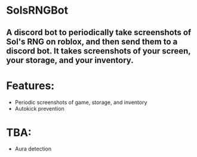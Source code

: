 # SolsRNGBot
## A discord bot to periodically take screenshots of Sol's RNG on roblox, and then send them to a discord bot. It takes screenshots of your screen, your storage, and your inventory.
# Features:
- Periodic screenshots of game, storage, and inventory
- Autokick prevention
# TBA:
- Aura detection
